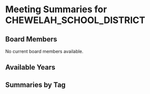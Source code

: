 # Meeting Summaries for CHEWELAH_SCHOOL_DISTRICT

## Board Members

No current board members available.

## Available Years

## Summaries by Tag
